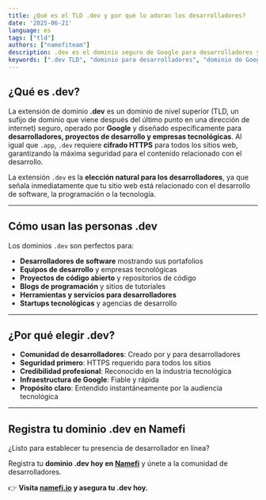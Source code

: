 ```yaml
---
title: ¿Qué es el TLD .dev y por qué lo adoran los desarrolladores?
date: '2025-06-21'
language: es
tags: ["tld"]
authors: ["namefiteam"]
description: .dev es el dominio seguro de Google para desarrolladores y proyectos de desarrollo. Descubre por qué es la mejor opción para programadores, empresas tecnológicas y equipos de desarrollo.
keywords: [".dev TLD", "dominio para desarrolladores", "dominio de Google", "dominio seguro", "proyectos de desarrollo", "programación", "empresas tecnológicas"]
---
```



## **¿Qué es .dev?**

La extensión de dominio **.dev** es un dominio de nivel superior (TLD, un sufijo de dominio que viene después del último punto en una dirección de internet) seguro, operado por **Google** y diseñado específicamente para **desarrolladores, proyectos de desarrollo y empresas tecnológicas**. Al igual que `.app`, `.dev` requiere **cifrado HTTPS** para todos los sitios web, garantizando la máxima seguridad para el contenido relacionado con el desarrollo.

La extensión `.dev` es la **elección natural para los desarrolladores**, ya que señala inmediatamente que tu sitio web está relacionado con el desarrollo de software, la programación o la tecnología.

---

## **Cómo usan las personas .dev**

Los dominios `.dev` son perfectos para:

*   **Desarrolladores de software** mostrando sus portafolios
*   **Equipos de desarrollo** y empresas tecnológicas
*   **Proyectos de código abierto** y repositorios de código
*   **Blogs de programación** y sitios de tutoriales
*   **Herramientas y servicios para desarrolladores**
*   **Startups tecnológicas** y agencias de desarrollo

---

## **¿Por qué elegir .dev?**

*   **Comunidad de desarrolladores**: Creado por y para desarrolladores
*   **Seguridad primero**: HTTPS requerido para todos los sitios
*   **Credibilidad profesional**: Reconocido en la industria tecnológica
*   **Infraestructura de Google**: Fiable y rápida
*   **Propósito claro**: Entendido instantáneamente por la audiencia tecnológica

---

## **Registra tu dominio .dev en Namefi**

¿Listo para establecer tu presencia de desarrollador en línea?

Registra tu **dominio .dev hoy en [Namefi](https://namefi.io)** y únete a la comunidad de desarrolladores.

👉 **Visita [namefi.io](https://namefi.io) y asegura tu .dev hoy.**